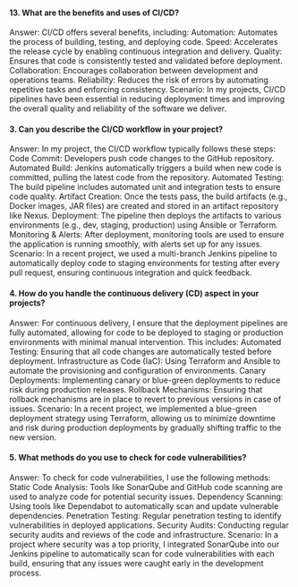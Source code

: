 #### 13. What are the benefits and uses of CI/CD?
Answer: CI/CD offers several benefits, including:
Automation: Automates the process of building, testing, and deploying code.
Speed: Accelerates the release cycle by enabling continuous integration and delivery.
Quality: Ensures that code is consistently tested and validated before deployment.
Collaboration: Encourages collaboration between development and operations teams.
Reliability: Reduces the risk of errors by automating repetitive tasks and enforcing consistency.
Scenario: In my projects, CI/CD pipelines have been essential in reducing deployment times and improving the overall quality and reliability of the software we deliver.

#### 3. Can you describe the CI/CD workflow in your project?
Answer: In my project, the CI/CD workflow typically follows these steps:
Code Commit: Developers push code changes to the GitHub repository.
Automated Build: Jenkins automatically triggers a build when new code is committed, pulling the latest code from the repository.
Automated Testing: The build pipeline includes automated unit and integration tests to ensure code quality.
Artifact Creation: Once the tests pass, the build artifacts (e.g., Docker images, JAR files) are created and stored in an artifact repository like Nexus.
Deployment: The pipeline then deploys the artifacts to various environments (e.g., dev, staging, production) using Ansible or Terraform.
Monitoring & Alerts: After deployment, monitoring tools are used to ensure the application is running smoothly, with alerts set up for any issues.
Scenario: In a recent project, we used a multi-branch Jenkins pipeline to automatically deploy code to staging environments for testing after every pull request, ensuring continuous integration and quick feedback.


#### 4. How do you handle the continuous delivery (CD) aspect in your projects?
Answer: For continuous delivery, I ensure that the deployment pipelines are fully automated, allowing for code to be deployed to staging or production environments with minimal manual intervention. This includes:
Automated Testing: Ensuring that all code changes are automatically tested before deployment.
Infrastructure as Code (IaC): Using Terraform and Ansible to automate the provisioning and configuration of environments.
Canary Deployments: Implementing canary or blue-green deployments to reduce risk during production releases.
Rollback Mechanisms: Ensuring that rollback mechanisms are in place to revert to previous versions in case of issues.
Scenario: In a recent project, we implemented a blue-green deployment strategy using Terraform, allowing us to minimize downtime and risk during production deployments by gradually shifting traffic to the new version.

#### 5. What methods do you use to check for code vulnerabilities?
Answer: To check for code vulnerabilities, I use the following methods:
Static Code Analysis: Tools like SonarQube and GitHub code scanning are used to analyze code for potential security issues.
Dependency Scanning: Using tools like Dependabot to automatically scan and update vulnerable dependencies.
Penetration Testing: Regular penetration testing to identify vulnerabilities in deployed applications.
Security Audits: Conducting regular security audits and reviews of the code and infrastructure.
Scenario: In a project where security was a top priority, I integrated SonarQube into our Jenkins pipeline to automatically scan for code vulnerabilities with each build, ensuring that any issues were caught early in the development process.
